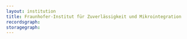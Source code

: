 ```yaml
---
layout: institution
title: Fraunhofer-Institut für Zuverlässigkeit und Mikrointegration
recordsgraph: 
storagegraph: 
---
```

